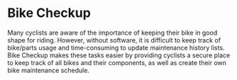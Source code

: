 # Bike Checkup

Many cyclists are aware of the importance of keeping their bike in good shape for riding. However, without software, it is difficult to keep track of bike/parts usage and time-consuming to update maintenance history lists. Bike Checkup makes these tasks easier by providing cyclists a secure place to keep track of all bikes and their components, as well as create their own bike maintenance schedule.